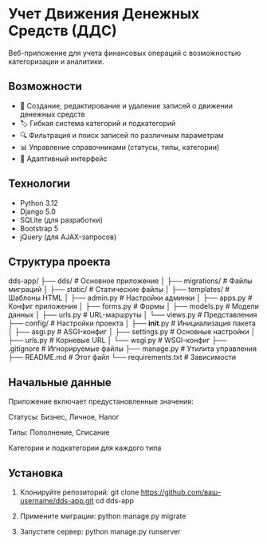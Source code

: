# Учет Движения Денежных Средств (ДДС)

Веб-приложение для учета финансовых операций с возможностью категоризации и аналитики.

## Возможности

- 📝 Создание, редактирование и удаление записей о движении денежных средств
- 🏷️ Гибкая система категорий и подкатегорий
- 🔍 Фильтрация и поиск записей по различным параметрам
- 📊 Управление справочниками (статусы, типы, категории)
- 📱 Адаптивный интерфейс

## Технологии

- Python 3.12
- Django 5.0
- SQLite (для разработки)
- Bootstrap 5
- jQuery (для AJAX-запросов)

## Структура проекта
dds-app/
├── dds/                          # Основное приложение
│   ├── migrations/               # Файлы миграций
│   ├── static/                   # Статические файлы
│   ├── templates/                # Шаблоны HTML
│   ├── admin.py                  # Настройки админки
│   ├── apps.py                   # Конфиг приложения
│   ├── forms.py                  # Формы
│   ├── models.py                 # Модели данных
│   ├── urls.py                   # URL-маршруты
│   └── views.py                  # Представления
├── config/                       # Настройки проекта
│   ├── __init__.py               # Инициализация пакета
│   ├── asgi.py                   # ASGI-конфиг
│   ├── settings.py               # Основные настройки
│   ├── urls.py                   # Корневые URL
│   └── wsgi.py                   # WSGI-конфиг
├── .gitignore                    # Игнорируемые файлы
├── manage.py                     # Утилита управления
├── README.md                     # Этот файл
└── requirements.txt              # Зависимости

## Начальные данные

Приложение включает предустановленные значения:

Статусы: Бизнес, Личное, Налог

Типы: Пополнение, Списание

Категории и подкатегории для каждого типа

## Установка

1. Клонируйте репозиторий:
git clone https://github.com/ваш-username/dds-app.git
cd dds-app

2. Примените миграции:
python manage.py migrate

3. Запустите сервер: 
python manage.py runserver